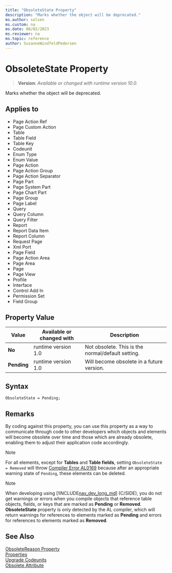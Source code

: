 ```yaml
---
title: "ObsoleteState Property"
description: "Marks whether the object will be deprecated."
ms.author: solsen
ms.custom: na
ms.date: 08/02/2023
ms.reviewer: na
ms.topic: reference
author: SusanneWindfeldPedersen
---
```

[//]: # (START>DO_NOT_EDIT)
[//]: # (IMPORTANT:Do not edit any of the content between here and the END>DO_NOT_EDIT.)
[//]: # (Any modifications should be made in the .xml files in the ModernDev repo.)
# ObsoleteState Property
> **Version**: _Available or changed with runtime version 10.0._

Marks whether the object will be deprecated.

## Applies to
-   Page Action Ref
-   Page Custom Action
-   Table
-   Table Field
-   Table Key
-   Codeunit
-   Enum Type
-   Enum Value
-   Page Action
-   Page Action Group
-   Page Action Separator
-   Page Part
-   Page System Part
-   Page Chart Part
-   Page Group
-   Page Label
-   Query
-   Query Column
-   Query Filter
-   Report
-   Report Data Item
-   Report Column
-   Request Page
-   Xml Port
-   Page Field
-   Page Action Area
-   Page Area
-   Page
-   Page View
-   Profile
-   Interface
-   Control Add In
-   Permission Set
-   Field Group

## Property Value

|Value|Available or changed with|Description|
|-----------|-----------|---------------------------------------|
|**No**|runtime version 1.0|Not obsolete. This is the normal/default setting.|
|**Pending**|runtime version 1.0|Will become obsolete in a future version.|

[//]: # (IMPORTANT: END>DO_NOT_EDIT)


## Syntax

```AL
ObsoleteState = Pending;
```

## Remarks

By coding against this property, you can use this property as a way to communicate through code to other developers which objects and elements will become obsolete over time and those which are already obsolete, enabling them to adjust their application code accordingly.

> [!NOTE]  
> For all elements, except for **Tables** and **Table fields**, setting `ObsoleteState = Removed` will throw [Compiler Error AL0169](../diagnostics/diagnostic-al169.md) because after an appropriate warning state of `Pending`, these elements can be deleted.

> [!NOTE]  
> When developing using [!INCLUDE[nav_dev_long_md](../includes/nav_dev_long_md.md)] (C/SIDE), you do not get warnings or errors when you compile objects that reference table objects, fields, or keys that are marked as **Pending** or **Removed**. **ObsoleteState** property is only detected by the AL compiler, which will return warnings for references to elements marked as **Pending** and errors for references to elements marked as **Removed**.

## See Also

[ObsoleteReason Property](devenv-obsoletereason-property.md)  
[Properties](devenv-properties.md)  
[Upgrade Codeunits](../devenv-methodtype-property-upgrade-codeunits.md)  
[Obsolete Attribute](../attributes/devenv-obsolete-attribute.md)  